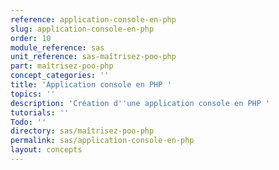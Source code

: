 ```yaml
---
reference: application-console-en-php
slug: application-console-en-php
order: 10
module_reference: sas
unit_reference: sas-maîtrisez-poo-php
part: maîtrisez-poo-php
concept_categories: ''
title: 'Application console en PHP '
topics: ''
description: 'Création d''une application console en PHP '
tutorials: ''
Todo: ''
directory: sas/maîtrisez-poo-php
permalink: sas/application-console-en-php
layout: concepts
---
```

